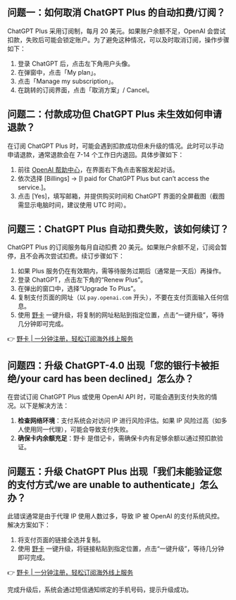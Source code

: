 ## 问题一：如何取消 ChatGPT Plus 的自动扣费/订阅？

ChatGPT Plus 采用订阅制，每月 20 美元。如果账户余额不足，OpenAI 会尝试扣款，失败后可能会锁定账户。为了避免这种情况，可以及时取消订阅，操作步骤如下：

1. 登录 ChatGPT 后，点击左下角用户头像。
2. 在弹窗中，点击「My plan」。
3. 点击「Manage my subscription」。
4. 在跳转的订阅界面，点击「取消方案」/ Cancel。

## 问题二：付款成功但 ChatGPT Plus 未生效如何申请退款？

在订阅 ChatGPT Plus 时，可能会遇到扣款成功但未升级的情况。此时可以手动申请退款，通常退款会在 7-14 个工作日内退回。具体步骤如下：

1. 前往 [OpenAI 帮助中心](https://help.openai.com)，在界面右下角点击客服发起对话。
2. 依次选择 [Billings] -> [I paid for ChatGPT Plus but can’t access the service.]。
3. 点击 [Yes]，填写邮箱，并提供购买时间和 ChatGPT 界面的全屏截图（截图需显示电脑时间，建议使用 UTC 时间）。

## 问题三：ChatGPT Plus 自动扣费失败，该如何续订？

ChatGPT Plus 的订阅服务每月自动扣费 20 美元。如果账户余额不足，订阅会暂停，且不会再次尝试扣费。续订步骤如下：

1. 如果 Plus 服务仍在有效期内，需等待服务过期后（通常是一天后）再操作。
2. 登录 ChatGPT，点击左下角的“Renew Plus”。
3. 在弹出的窗口中，选择“Upgrade To Plus”。
4. 复制支付页面的网址（以 `pay.openai.com` 开头），不要在支付页面输入任何信息。
5. 使用 [野卡](https://bit.ly/bewildcard) 一键升级，将复制的网址粘贴到指定位置，点击“一键升级”，等待几分钟即可完成。

👉 [野卡 | 一分钟注册，轻松订阅海外线上服务](https://bit.ly/bewildcard)

## 问题四：升级 ChatGPT-4.0 出现「您的银行卡被拒绝/your card has been declined」怎么办？

在尝试订阅 ChatGPT Plus 或使用 OpenAI API 时，可能会遇到支付失败的情况。以下是解决方法：

1. **检查网络环境**：支付系统会对访问 IP 进行风险评估。如果 IP 风险过高（如多人使用同一代理），可能会导致支付失败。
2. **确保卡内余额充足**：野卡 是借记卡，需确保卡内有足够余额以通过预扣款验证。

## 问题五：升级 ChatGPT Plus 出现「我们未能验证您的支付方式/we are unable to authenticate」怎么办？

此错误通常是由于代理 IP 使用人数过多，导致 IP 被 OpenAI 的支付系统风控。解决方案如下：

1. 将支付页面的链接全选并复制。
2. 使用 [野卡](https://bit.ly/bewildcard) 一键升级，将链接粘贴到指定位置，点击“一键升级”，等待几分钟即可完成。

👉 [野卡 | 一分钟注册，轻松订阅海外线上服务](https://bit.ly/bewildcard)

完成升级后，系统会通过短信通知绑定的手机号码，提示升级成功。